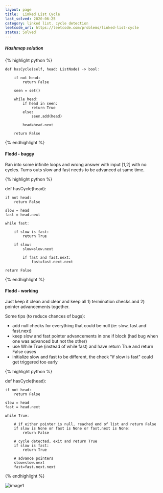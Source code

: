 ```yaml
---
layout: page
title:  Linked List Cycle
last_solved: 2020-06-25
category: linked list, cycle detection
leetcode_url: https://leetcode.com/problems/linked-list-cycle
status: Solved
---
```


##### Hashmap solution

{% highlight python %}

    def hasCycle(self, head: ListNode) -> bool:

        if not head:
            return False
        
        seen = set()
        
        while head:
            if head in seen:
                return True
            else:
                seen.add(head)
            
            head=head.next
        
        return False

{% endhighlight %}

#### Flodd - buggy

Ran into some infinite loops and wrong answer with input [1,2] with no cycles.
Turns outs slow and fast needs to be advanced at same time.

{% highlight python %}

def hasCycle(head):

    if not head:
        return False
    
    slow = head
    fast = head.next
    
    while fast:

        if slow is fast:
            return True

        if slow:
            slow=slow.next
            
            if fast and fast.next:
                fast=fast.next.next            
        
    return False

{% endhighlight %}


#### Flodd - working

Just keep it clean and clear and keep all 1) termination checks and 2) pointer advancements together.

Some tips (to reduce chances of bugs):
- add null checks for everything that could be null (ie: slow, fast and fast.next)
- keep slow and fast pointer advancements in one if block (had bug when one was advanced but not the other)
- use While True (instead of while fast) and have return True and return False cases
- initialize slow and fast to be different, the check "if slow is fast" could get triggered too early



{% highlight python %}

def hasCycle(head):

    if not head:
        return False
    
    slow = head
    fast = head.next
    
    while True:

        # if either pointer is null, reached end of list and return False
        if slow is None or fast is None or fast.next is None:
            return False

        # cycle detected, exit and return True
        if slow is fast:
            return True 

        # advance pointers
        slow=slow.next
        fast=fast.next.next

{% endhighlight %}

![image1]()